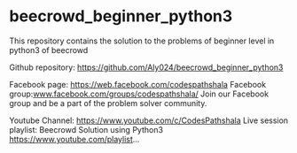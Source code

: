 # beecrowd_beginner_python3
This repository contains the solution to the problems of beginner level in python3 of beecrowd

Github repository: https://github.com/Aly024/beecrowd_beginner_python3 

Facebook page: https://web.facebook.com/codespathshala
Facebook group:www.facebook.com/groups/codespathshala/
Join our Facebook group and be a part of the problem solver community.

Youtube Channel: https://www.youtube.com/c/CodesPathshala 
Live session playlist: Beecrowd Solution using Python3 https://www.youtube.com/playlist...
